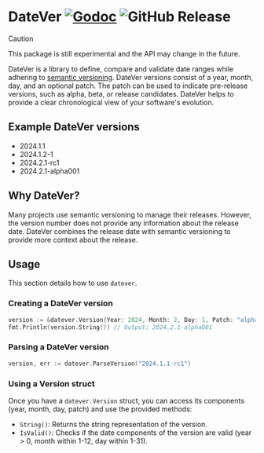 # DateVer [![Godoc](https://godoc.org/github.com/bschaatsbergen/datever?status.svg)](https://godoc.org/github.com/bschaatsbergen/datever) ![GitHub Release](https://img.shields.io/github/v/release/bschaatsbergen/datever)

> [!CAUTION]
> This package is still experimental and the API may change in the future.

DateVer is a library to define, compare and validate date ranges while adhering to [semantic versioning](https://semver.org/). DateVer versions consist of a year, month, day, and an optional patch. The patch can be used to indicate pre-release versions, such as alpha, beta, or release candidates. DateVer helps to provide a clear chronological view of your software's evolution.

## Example DateVer versions

* 2024.1.1
* 2024.1.2-1
* 2024.2.1-rc1
* 2024.2.1-alpha001

## Why DateVer?
Many projects use semantic versioning to manage their releases. However, the version number does not provide any information about the release date. DateVer combines the release date with semantic versioning to provide more context about the release.

## Usage

This section details how to use `datever`.

### Creating a DateVer version

```go
version := &datever.Version{Year: 2024, Month: 2, Day: 1, Patch: "alpha001"}
fmt.Println(version.String()) // Output: 2024.2.1-alpha001
```

### Parsing a DateVer version

```go
version, err := datever.ParseVersion("2024.1.1-rc1")
```

### Using a Version struct
Once you have a `datever.Version` struct, you can access its components (year, month, day, patch) and use the provided methods:

* `String()`: Returns the string representation of the version.
* `IsValid()`: Checks if the date components of the version are valid (year > 0, month within 1-12, day within 1-31).
